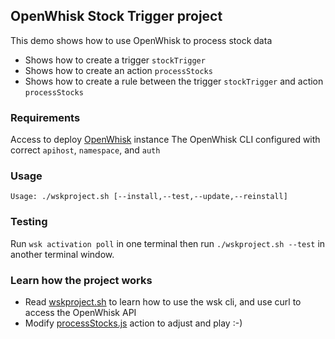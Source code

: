 ## OpenWhisk Stock Trigger project
  This demo shows how to use OpenWhisk to process stock data
  - Shows how to create a trigger `stockTrigger`
  - Shows how to create an action `processStocks`
  - Shows how to create a rule between the trigger `stockTrigger` and action `processStocks`

### Requirements
  Access to deploy [OpenWhisk](https://github.com/openwhisk/openwhisk) instance
  The OpenWhisk CLI configured with correct `apihost`, `namespace`, and `auth`

### Usage
  ```
  Usage: ./wskproject.sh [--install,--test,--update,--reinstall]
  ```

### Testing
  Run `wsk activation poll` in one terminal then run `./wskproject.sh --test` in another terminal window.

### Learn how the project works
  - Read [wskproject.sh](./skproject.sh) to learn how to use the wsk cli, and use curl to access the OpenWhisk API
  - Modify [processStocks.js](./processStocks.js) action to adjust and play :-)
